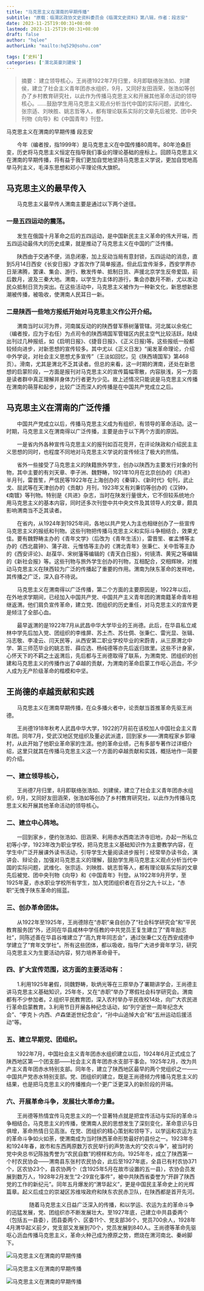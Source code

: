 ```yaml
---
title: "马克思主义在渭南的早期传播"
subtitle: "原载：临渭区政协文史资料委员会《临渭文史资料》第八辑，作者：段志安"
date: 2023-11-25T19:00:31+08:00
lastmod: 2023-11-25T19:00:31+08:00
draft: false
author: "hqlee"
authorLink: "mailto:hq529@sohu.com"

tags: [‘史料’]
categories: ['渭北英豪刘建侯']
---
```



> 摘要： 建立领导核心，王尚德1922年7月归里，8月即联络张浩如、刘建侯，建立了社会主义青年团赤水组织，9月，又同好友田涵荣，张浩如等创办了乡村教育研究社，以此作为传播马克思主义和开展其他革命活动的领导核心。……鼓励学生用马克思主义观点分析当代中国的实际问题，武维化、张宗适、刘映胜、姚志哲等人，都有理论联系实际的文章先后被党、团中央刊物《向导》和《中国青年》刊登。

马克思主义在渭南的早期传播    段志安


　　今年（编者按，指1999年）是马克思主义在中国传播80周年。80年沧桑巨变，历史将马克思主义恒定在指导我们事业的理论基础的座标上。回顾马克思主义在渭南的早期传播，将有益于我们更加自觉地坚持马克思主义学说，更加自觉地高举马列主义，毛泽东思想和邓小平理论伟大旗帜。


## 马克思主义的最早传入


　　马克思主义最早传人渭南主要是通过以下两个途径。


### 一是五四运动的震荡。


　　发生在俄国十月革命之后的五四运动，是中国新民主主义革命的伟大开端，而五四运动最伟大的历史成果，就是推动了马克思主义在中国的广泛传播。


　　陕西由于交通不便，消息闭塞，加上反动当局有意封锁，五四运动的消息，直到5月14日西安《长安日报》才首次作了简单报道。但此后宜传渐多，西安学界亦日渐沸腾，罢课、集会、游行、散发传单、抵制日货、声援北京学生反帝爱国，前后数月，波及三秦大地。渭南，以学生为主体的游行，集会亦数月不断，尤以发动民众抵制日货为突出。在这些活动中，马克思主义被作为一种新文化，新思想新思潮被传播，被吸收，使渭南人民耳日一新。


### 二是陕西一些地方报纸开始对马克思主义作公开介绍。


　　渭南当时以河为界，河南属反动的的陕西督军蔡树藩管辖。河北属以余佑仁（编者按，应为于右任）为点司令的陕西靖国军管辖区内民主空气比较活跃，陆续出刊过几种报纸，如《启明日报》、《捷音日报》、《正义日报)等。这些报纸一般都较倾向进步，对新思想的宣传较多。其中尤以《正义日发》“阑发革命理论，介绍中外学说，对社会主义思想尤多宣传”（王淡如回忆，见《陕西靖国军》第468页）。滑南，尤其是渭北不乏其读者。但总的来看，这一时期的渭南，还处在新思想的启蒙阶段，一方面是报刊对马克思主义的宣传篇幅零散，内容肤浅，另一方面是读者群中真正理解并身体力行者更为少见。故上述情况只能说是马克思主义传播在渭南的萌芽和起步，比较广泛而深人的传播是在中国共产党成立之后。


## 马克思主义在渭南的广泛传播


　　中国共产党成立以后，传播马克思主义成为有组织，有领导的革命活动。这一时期，马克思主义在渭南得以广泛传播，主要是由于以下两个方面的原因。


　　一是省内外各种宣传马克思主义的报刊如百花竞开，在评论陕政和介绍民主主义思想的同时，也程度不同地对马克思主义学说的宣传倾注了极大的热情。


　　省外一些接受了马克思主义的陕籍旅外学生，创办以陕西为主要发行对象的刊物，其中主要的有刘天章、李子洲、魏野畴，1921年10月在北京创办的《共进》半月刊，雷晋笙，严信民等1922年在上海创办的《秦铎》、《新时代》旬刊，武止戈、屈武等在天津创办的《贡献》月刊，1923年又有刘秉钧等创办的《汉钟》，《南镀》等刊物。特别是《共进》杂志，当时在陕发行量很大，它不但较系统地介用马克思主义的基本内容，同时还多次刊登中共中央文件及其领导人的文章，颇具影响渭南当不乏其读者。


　　在省内，从1924年到1925年间，各地以共产党人为主也相继创办了一些宣传马克思主义的报纸和刊物。这些刊物把传播马克思主义和实际斗争相结合，效果尤佳。要有魏野畴主办的《青年文学》（后改为《青年生活》），雷晋笙、崔孟博等主办的《西北晨钟》、蒲子政、元惟恪等主办的《渭北青年》张秉仁、关中哲等主办的《西安评论》、赵葆华、宋树藩等编辑的《青天白日报》，何镜清、黄宪之等编辑的《新社会报》等。这些刊物与旅外学生创办的刊物，互相配合，交相辉映，对推动马克思主义在陕西较为广泛的传播起了重要的作用。渭南为陕东革命的发祥地，其传播之广泛，深入自不待说。


　　马克思主义在渭南得以广泛传播，第二个方面的主要原因是，1922年以后，在外地求学期间，已经加入中国共产党、中国共产主义青年团的渭南籍革命青年相继返渭。他们肩负宣传革命，建立党、团组织的历史重任，对马克思主义的宣传更是倾注了全部心血。


　　最早返渭的是1922年7月从武昌中华大学毕业的王尚德。此后，在华县私立咸林中学先后加入党、团组织的李维屏、苏土杰、苏仕倜、张秉仁、雷光显、张辑、冯志敬、李凌云、闫天民等，从西安第二职业学校毕业的宋蔚青，从三原渭北中学、第三师范毕业的姚志哲、薛应选、杨纯德等亦先后返归故里。这些不计身家，心怀天下的不羁之土返渭后，先后都与王尚德取得了联系，为渭南党、团组织的创建和马克思主义的传播作出了卓越的贡献，为渭南的革命启蒙工作呕心沥血，不少人成为无产阶级革命的楷模和中坚。

## 王尚德的卓越贡献和实践


　　马克思主义在渭南早期传播，在众多播火者中，论贡献当首推革命先驱王尚德。


　　王尚德1918年秋考人武昌中华大学，1922的7月前在该校加人中国社会主义青年团。同年7月，受武汉地区党组织及董必武派遣，回到家乡——渭南程家乡郭壕村，从此开始了他职业革命家的生涯。他的革命业绩，己有多部专著作过详细介绍，这里只就其在传播马克思主义这一个方面的卓越贡献和实践，概括地作一简要的介绍。


### 一、建立领导核心，
　　王尚德7月归里，8月即联络张浩如、刘建侯，建立了社会主义青年团赤水组织，9月，又同好友田涵荣，张浩如等创办了乡村教育研究社，以此作为传播马克思主义和开展其他革命活动的领导核心。


### 二、建立中心阵地。
　　一回到家乡，便约张浩如、田涵荣、利用赤水西南法济寺旧地，办起一所私立初等小学，1923年改为职业学校，把马克思主义基础知识作为主要教学内容，在学生中广泛开展课外读书活动，引导学生大量阅读进步报刊；经常举办读书会，演讲会、辩论会，加强对马克思主义的理解，鼓励学生用马克思主义观点分析当代中国的实际问题，武维化、张宗适、刘映胜、姚志哲等人，都有理论联系实际的文章先后被党、团中央刊物《向导》和《中国青年》刊登。从1922年9月开学，至1925年夏，赤水职业学校所有学生，加入党团组织者在百分之九十以上，“赤职”无愧于陕东革命的摇蓝。


### 三、创办革命团体。
　　从1922年至1925年，王尚德除在“赤职”亲自创办了“社会科学研究会”和“平民教育服务团”外，还同在华县咸林中学任教的中共党员王复生建立了“青年励志社”，同陈述善在华县谷堆建立了“高九育年同志会”，通过张秉仁又在西安成德中学建立了“育年文学社”。所有这些团体，都以吸收，指导广大进步膏年学习，研究马克思主义为生要活动内容，努力培养革命骨干。


### 四、扩大宜传范围，这方面的主要活动有：
　　1.利用1925年暑假，同魏野畴，耿炳光等在三原举办了署期讲学会，王尚德主讲马克思主义基础知识，25年冬，又在“赤职”举办了寒假社会科学研究会。渭南都有不少参加者。2.组织平民教育团，深入农村举办平民夜校14处，向广大农民进行革命启蒙教育。3.利用节日开展各种纪念话动，如“列宁逝世一周年纪念大会”、“李克卜·内西、卢森堡逝世纪念会”，“孙中山追悼大会”和“五卅运动后援活动”等。


### 五、建立早期党、团组织。
　　1922年7月，中国社会主义青年团赤水组织建立以后，1924年6月正式成立了陕西地区第一个团支部——社会主义青年团赤水支部干事会。1925年2月，改为共产主义青年团赤水特别支部。同年冬，建立了陕西地区最早的两个党组织之一——中国共产党赤水特别支部。党、团组织的建立，既是王尚德倾力传播马克思主义的结果，也是把马克思主义的传播推向一个更广泛更深入的新阶段的开端。

### 六、开展革命斗争，发展壮大革命力量。
　　王尚德等热情宜传马克思主义的一个显著特点就是把宜传活动与实际的革命斗争相结合。马克思主义的传播，使渭南人民的思想发生了深刻变化，革命意识与日俱增，革命热情日见高涨。在党、团组织的精心策划和领导下，以学运和农运为主的革命斗争如火如荼，使渭南成为当时陕西革命形势最好的县份之一。1923年冬和1924年春，故市和东西两原数万农民举行的声势浩大的“交农斗争”，被当时的党中央总书记陈独秀誉为“农民自数”的榜样和方向。1925年冬，成立了陕西第一个村农民协会——渭南县东张村农民协会，此后至1927年底，全县已有村农协371个，区农协23个，县农协两个（含1925年5月在故市设置的五一县），农协会员发展到数万人，1928年2月发生“2-29宣化事件”，被中共陕西省委誉为“开辟了陕西党的工作的新纪元”。同年五月爆发的“渭华起义”，更是中国民主革命史上的光辉篇章。起义后成立的崇凝区苏维埃政府和陕东农民赤卫队，在陕西都是首开先河。

　　
　　随着马克思主义日益广泛深入的传播，和以学运、农运为主的革命斗争的迅猛发展，党、团组织亦不断发展壮大。至1927年底，己建立中共县委两个（包括五一县委），团县委两个、区委11个、党支部36个，党员700余人，1928年4月渭华起义前夕，党支部又发展到70个，党员发展到840人。王尚德等革命先驱呕心沥血传播马克思主义，革命火种己成为撩原之势，燃烧在渭河南北、秦岭脚下。

![马克思主义在渭南的早期传播](/images/ljh/ljh036-1.jpg "临渭区政协文史资料委员会《临渭文资料》第八辑")

![马克思主义在渭南的早期传播](/images/ljh/ljh036-2.jpg "临渭区政协文史资料委员会《临渭文资料》第八辑")

![马克思主义在渭南的早期传播](/images/ljh/ljh036-3.jpg "临渭区政协文史资料委员会《临渭文资料》第八辑")